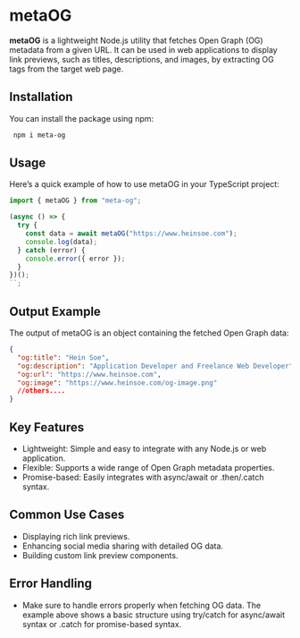 # metaOG

**metaOG** is a lightweight Node.js utility that fetches Open Graph (OG) metadata from a given URL. It can be used in web applications to display link previews, such as titles, descriptions, and images, by extracting OG tags from the target web page.

## Installation

You can install the package using npm:

```bash
 npm i meta-og
```

## Usage

Here’s a quick example of how to use metaOG in your TypeScript project:

```ts
import { metaOG } from "meta-og";

(async () => {
  try {
    const data = await metaOG("https://www.heinsoe.com");
    console.log(data);
  } catch (error) {
    console.error({ error });
  }
})();
``;
```

## Output Example

The output of metaOG is an object containing the fetched Open Graph data:

```json
{
  "og:title": "Hein Soe",
  "og:description": "Application Developer and Freelance Web Developer",
  "og:url": "https://www.heinsoe.com",
  "og:image": "https://www.heinsoe.com/og-image.png"
  //others....
}
```
## Key Features
- Lightweight: Simple and easy to integrate with any Node.js or web application.
- Flexible: Supports a wide range of Open Graph metadata properties.
- Promise-based: Easily integrates with async/await or .then/.catch syntax.
## Common Use Cases
- Displaying rich link previews.
- Enhancing social media sharing with detailed OG data.
- Building custom link preview components.
## Error Handling
- Make sure to handle errors properly when fetching OG data. The example above shows a basic structure using try/catch for async/await syntax or .catch for promise-based syntax.